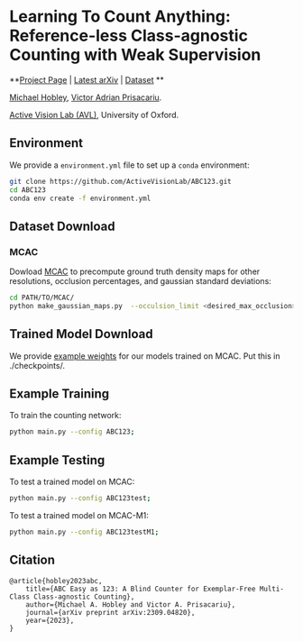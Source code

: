 # Learning To Count Anything: Reference-less Class-agnostic Counting with Weak Supervision
**[Project Page](https://ABC123.active.vision/) |
[Latest arXiv](https://arxiv.org/abs/2309.04820) |
[Dataset](https://MCAC.active.vision)
**

[Michael Hobley](https://scholar.google.co.uk/citations?user=2EftbyIAAAAJ&hl=en), 
[Victor Adrian Prisacariu](http://www.robots.ox.ac.uk/~victor/). 

[Active Vision Lab (AVL)](https://www.robots.ox.ac.uk/~lav/),
University of Oxford.


## Environment
We provide a `environment.yml` file to set up a `conda` environment:

```sh
git clone https://github.com/ActiveVisionLab/ABC123.git
cd ABC123
conda env create -f environment.yml
```

## Dataset Download 
### MCAC
Dowload [MCAC](https://www.robots.ox.ac.uk/~lav/Datasets/MCAC/MCAC.zip)
to precompute ground truth density maps for other resolutions, occlusion percentages, and gaussian standard deviations:

```sh
cd PATH/TO/MCAC/
python make_gaussian_maps.py  --occulsion_limit <desired_max_occlusion>  --crop_size 672 --img_size <desired_resolution> --gauss_constant <desired_gaussian_std>;
```

## Trained Model Download 
We provide [example weights](https://www.robots.ox.ac.uk/~mahobley/ABC123/model_chkpt.zip) for our models trained on MCAC.
Put this in ./checkpoints/.


## Example Training 

To train the counting network:
```sh
python main.py --config ABC123;
```

## Example Testing
To test a trained model on MCAC: 

```sh
python main.py --config ABC123test;
```

To test a trained model on MCAC-M1: 

```sh
python main.py --config ABC123testM1;
```



## Citation
```
@article{hobley2023abc,
    title={ABC Easy as 123: A Blind Counter for Exemplar-Free Multi-Class Class-agnostic Counting}, 
    author={Michael A. Hobley and Victor A. Prisacariu},
    journal={arXiv preprint arXiv:2309.04820},
    year={2023},
}
```